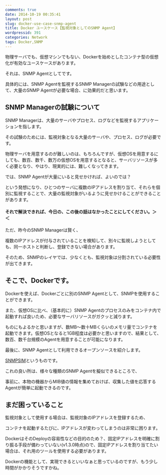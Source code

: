 ```yaml
---
comments: true
date: 2014-10-19 00:35:41
layout: post
slug: docker-use-case-snmp-agent
title: Docker ユースケース【監視対象としてのSNMP Agent】
wordpressid: 391
categories: Network
tags: Docker,SNMP
---
```


物理サーバでも、仮想マシンでもない、Dockerを始めとしたコンテナ型の仮想化が有効なユースケースがあります。





それは、SNMP Agentとしてです。





具体的には、SNMP Agentを監視するSNMP Managerの試験などの用途として、大量のSNMP Agentが必要な場合、に効果的だと思います。


<!--more-->


## SNMP Managerの試験について





SNMP Managerは、大量のサーバやプロセス、ログなどを監視するアプリケーションを指します。





その試験のためには、監視対象となる大量のサーバや、プロセス、ログが必要です。





物理サーバを用意するのが難しいのは、もちろんですが、仮想OSを用意するにしても、数百、数千、数万の仮想OSを用意するとなると、サーバリソースが多く必要となり、やはり、現実的には、難しくなってきます。





では、SNMP Agentが大量にいると見せかければ、よいのでは？





という発想になり、ひとつのサーバに複数のIPアドレスを割り当て、それらを個別に監視することで、大量の監視対象がいるように見せかけることができることがあります。





#### それで解決できれば、今日の、この後の話はなかったことにしてください。＞ ＜





ただ、昨今のSNMP Managerは賢く、





複数のIPアドレスが付与されていることを検知して、別々に監視しようとしても、同一ホストと判断し、登録できない場合があります。





そのため、SNMPのレイヤでは、少なくとも、監視対象は分割されている必要性が出てきます。





## そこで、Dockerです。





Dockerを使えば、Dockerごとに別のSNMP Agentとして、SNMPを使用することができます。





また、仮想OSに比べ、（基本的に）SNMP Agentのプロセスのみをコンテナ内で起動すれば良いため、必要なサーバリソースがガクッと減ります。





ものにもよるかと思いますが、数MB～数十MBくらいのメモリ量でコンテナを起動できます。仮想OSとなると1GB程度は必要かと思いますので、結果として、数百、数千台規模のAgentを用意することが可能になります。





最後に、SNMP Agentとして利用できるオープンソースを紹介します。





[SNMPSIM](http://snmpsim.sourceforge.net/)というものです。





これの良い所は、様々な種類のSNMP Agentを擬似できるところで、





事前に、本物の機器からMIB値の情報を集めておけば、収集した値を応答するAgentが簡単に起動できるのです。





## まだ困っていること





監視対象として使用する場合は、監視対象のIPアドレスを登録するため、





コンテナを起動するたびに、IPアドレスが変わってしまうのは非常に困ります。





DockerはそのDeployの容易性などの目的のため？、固定IPアドレスを明確に割り振る手段が備わっていない(v1.3.0時点)ので、固定IPアドレスを割り当てたい場合は、それ用のツールを使用する必要があります。





Dockerの機能として、実現できるといいなぁと思っているのですが、もう少し時間がかかりそうですかね。



